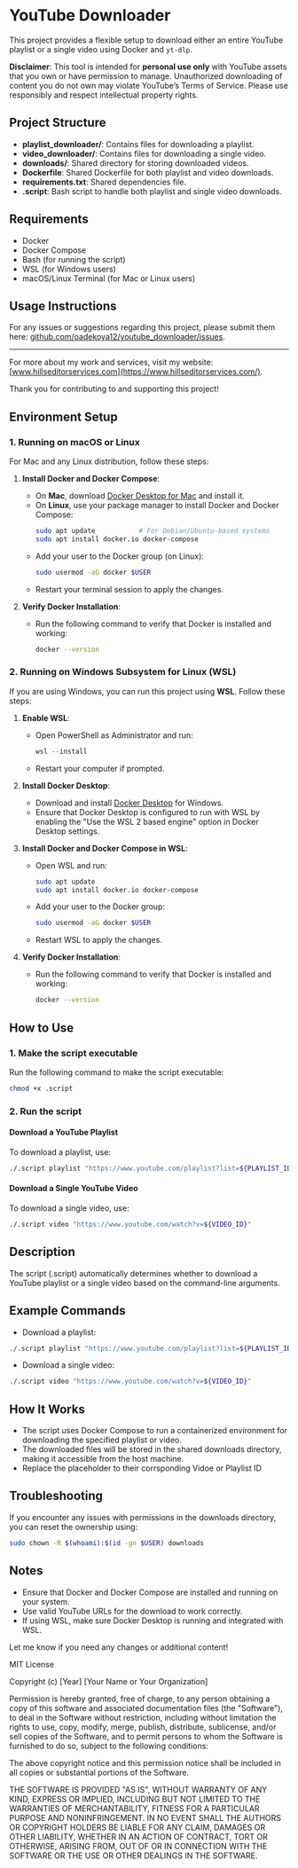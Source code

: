 # YouTube Downloader

This project provides a flexible setup to download either an entire YouTube playlist or a single video using Docker and `yt-dlp`.

**Disclaimer**: This tool is intended for **personal use only** with YouTube assets that you own or have permission to manage. Unauthorized downloading of content you do not own may violate YouTube’s Terms of Service. Please use responsibly and respect intellectual property rights.

## Project Structure

- **playlist_downloader/**: Contains files for downloading a playlist.
- **video_downloader/**: Contains files for downloading a single video.
- **downloads/**: Shared directory for storing downloaded videos.
- **Dockerfile**: Shared Dockerfile for both playlist and video downloads.
- **requirements.txt**: Shared dependencies file.
- **.script**: Bash script to handle both playlist and single video downloads.

## Requirements

- Docker
- Docker Compose
- Bash (for running the script)
- WSL (for Windows users)
- macOS/Linux Terminal (for Mac or Linux users)

## Usage Instructions

For any issues or suggestions regarding this project, please submit them here: [github.com/oadekoya12/youtube_downloader/issues](https://github.com/oadekoya12/youtube_downloader/issues).

---

For more about my work and services, visit my website: [www.hillseditorservices.com](https://www.hillseditorservices.com/).

Thank you for contributing to and supporting this project!

## Environment Setup

### 1. Running on macOS or Linux

For Mac and any Linux distribution, follow these steps:

1. **Install Docker and Docker Compose**:
   - On **Mac**, download [Docker Desktop for Mac](https://www.docker.com/products/docker-desktop) and install it.
   - On **Linux**, use your package manager to install Docker and Docker Compose:
     ```bash
     sudo apt update           # For Debian/Ubuntu-based systems
     sudo apt install docker.io docker-compose
     ```
   - Add your user to the Docker group (on Linux):
     ```bash
     sudo usermod -aG docker $USER
     ```
   - Restart your terminal session to apply the changes.

2. **Verify Docker Installation**:
   - Run the following command to verify that Docker is installed and working:
     ```bash
     docker --version
     ```

### 2. Running on Windows Subsystem for Linux (WSL)

If you are using Windows, you can run this project using **WSL**. Follow these steps:

1. **Enable WSL**:
   - Open PowerShell as Administrator and run:
     ```powershell
     wsl --install
     ```
   - Restart your computer if prompted.

2. **Install Docker Desktop**:
   - Download and install [Docker Desktop](https://www.docker.com/products/docker-desktop) for Windows.
   - Ensure that Docker Desktop is configured to run with WSL by enabling the "Use the WSL 2 based engine" option in Docker Desktop settings.

3. **Install Docker and Docker Compose in WSL**:
   - Open WSL and run:
     ```bash
     sudo apt update
     sudo apt install docker.io docker-compose
     ```
   - Add your user to the Docker group:
     ```bash
     sudo usermod -aG docker $USER
     ```
   - Restart WSL to apply the changes.

4. **Verify Docker Installation**:
   - Run the following command to verify that Docker is installed and working:
     ```bash
     docker --version
     ```

## How to Use

### 1. Make the script executable
Run the following command to make the script executable:
```bash
chmod +x .script
```
### 2. Run the script
#### Download a YouTube Playlist
To download a playlist, use:
```bash
./.script playlist "https://www.youtube.com/playlist?list=${PLAYLIST_ID}"
```
#### Download a Single YouTube Video
To download a single video, use:
```bash
./.script video "https://www.youtube.com/watch?v=${VIDEO_ID}"
```
## Description
The script (.script) automatically determines whether to download a YouTube playlist or a single video based on the command-line arguments.

## Example Commands
  - Download a playlist:
  ```bash
  ./.script playlist "https://www.youtube.com/playlist?list=${PLAYLIST_ID}"
  ```
  - Download a single video:
  ```bash
  ./.script video "https://www.youtube.com/watch?v=${VIDEO_ID}"
  ```

## How It Works
 - The script uses Docker Compose to run a containerized environment for downloading the specified playlist or video.
 - The downloaded files will be stored in the shared downloads directory, making it accessible from the host machine.
 - Replace the placeholder to their corrsponding Vidoe or Playlist ID

 ## Troubleshooting
If you encounter any issues with permissions in the downloads directory, you can reset the ownership using:
```bash
sudo chown -R $(whoami):$(id -gn $USER) downloads
```

## Notes
- Ensure that Docker and Docker Compose are installed and running on your system.
- Use valid YouTube URLs for the download to work correctly.
- If using WSL, make sure Docker Desktop is running and integrated with WSL.

Let me know if you need any changes or additional content!

MIT License

Copyright (c) [Year] [Your Name or Your Organization]

Permission is hereby granted, free of charge, to any person obtaining a copy
of this software and associated documentation files (the "Software"), to deal
in the Software without restriction, including without limitation the rights
to use, copy, modify, merge, publish, distribute, sublicense, and/or sell
copies of the Software, and to permit persons to whom the Software is
furnished to do so, subject to the following conditions:

The above copyright notice and this permission notice shall be included in all
copies or substantial portions of the Software.

THE SOFTWARE IS PROVIDED "AS IS", WITHOUT WARRANTY OF ANY KIND, EXPRESS OR
IMPLIED, INCLUDING BUT NOT LIMITED TO THE WARRANTIES OF MERCHANTABILITY,
FITNESS FOR A PARTICULAR PURPOSE AND NONINFRINGEMENT. IN NO EVENT SHALL THE
AUTHORS OR COPYRIGHT HOLDERS BE LIABLE FOR ANY CLAIM, DAMAGES OR OTHER
LIABILITY, WHETHER IN AN ACTION OF CONTRACT, TORT OR OTHERWISE, ARISING FROM,
OUT OF OR IN CONNECTION WITH THE SOFTWARE OR THE USE OR OTHER DEALINGS IN THE
SOFTWARE.
